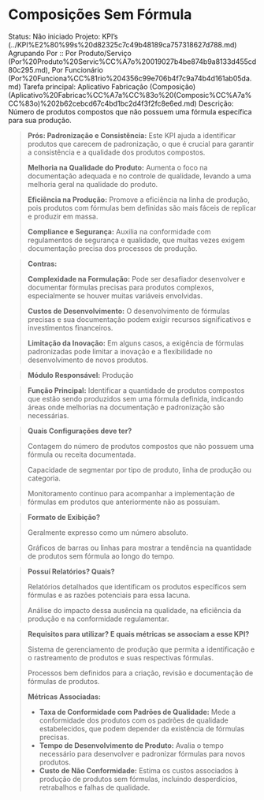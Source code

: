 # Composições Sem Fórmula

Status: Não iniciado
Projeto: KPI’s (../KPI%E2%80%99s%20d82325c7c49b48189ca757318627d788.md)
Agrupando Por :: Por Produto/Serviço (Por%20Produto%20Servic%CC%A7o%20019027b4be874b9a8133d455cd80c295.md), Por Funcionário (Por%20Funciona%CC%81rio%204356c99e706b4f7c9a74b4d161ab05da.md)
Tarefa principal: Aplicativo Fabricação (Composição) (Aplicativo%20Fabricac%CC%A7a%CC%83o%20(Composic%CC%A7a%CC%83o)%202b62cebcd67c4bd1bc2d4f3f2fc8e6ed.md)
Descrição: Número de produtos compostos que não possuem uma fórmula específica para sua produção.

> **Prós:
Padronização e Consistência:** Este KPI ajuda a identificar produtos que carecem de padronização, o que é crucial para garantir a consistência e a qualidade dos produtos compostos.
> 
> 
> **Melhoria na Qualidade do Produto:** Aumenta o foco na documentação adequada e no controle de qualidade, levando a uma melhoria geral na qualidade do produto.
> 
> **Eficiência na Produção:** Promove a eficiência na linha de produção, pois produtos com fórmulas bem definidas são mais fáceis de replicar e produzir em massa.
> 
> **Compliance e Segurança:** Auxilia na conformidade com regulamentos de segurança e qualidade, que muitas vezes exigem documentação precisa dos processos de produção.
> 

> **Contras:**
> 
> 
> **Complexidade na Formulação:** Pode ser desafiador desenvolver e documentar fórmulas precisas para produtos complexos, especialmente se houver muitas variáveis envolvidas.
> 
> **Custos de Desenvolvimento:** O desenvolvimento de fórmulas precisas e sua documentação podem exigir recursos significativos e investimentos financeiros.
> 
> **Limitação da Inovação:** Em alguns casos, a exigência de fórmulas padronizadas pode limitar a inovação e a flexibilidade no desenvolvimento de novos produtos.
> 

> **Módulo Responsável:**
Produção
> 

> **Função Principal:**
Identificar a quantidade de produtos compostos que estão sendo produzidos sem uma fórmula definida, indicando áreas onde melhorias na documentação e padronização são necessárias.
> 

> **Quais Configurações deve ter?**
> 
> 
> Contagem do número de produtos compostos que não possuem uma fórmula ou receita documentada.
> 
> Capacidade de segmentar por tipo de produto, linha de produção ou categoria.
> 
> Monitoramento contínuo para acompanhar a implementação de fórmulas em produtos que anteriormente não as possuíam.
> 

> **Formato de Exibição?**
> 
> 
> Geralmente expresso como um número absoluto.
> 
> Gráficos de barras ou linhas para mostrar a tendência na quantidade de produtos sem fórmula ao longo do tempo.
> 

> **Possuí Relatórios? Quais?**
> 
> 
> Relatórios detalhados que identificam os produtos específicos sem fórmulas e as razões potenciais para essa lacuna.
> 
> Análise do impacto dessa ausência na qualidade, na eficiência da produção e na conformidade regulamentar.
> 

> **Requisitos para utilizar? E quais métricas se associam a esse KPI?**
> 
> 
> Sistema de gerenciamento de produção que permita a identificação e o rastreamento de produtos e suas respectivas fórmulas.
> 
> Processos bem definidos para a criação, revisão e documentação de fórmulas de produtos.
> 
> **Métricas Associadas:**
> 
> - **Taxa de Conformidade com Padrões de Qualidade:** Mede a conformidade dos produtos com os padrões de qualidade estabelecidos, que podem depender da existência de fórmulas precisas.
> - **Tempo de Desenvolvimento de Produto:** Avalia o tempo necessário para desenvolver e padronizar fórmulas para novos produtos.
> - **Custo de Não Conformidade:** Estima os custos associados à produção de produtos sem fórmulas, incluindo desperdícios, retrabalhos e falhas de qualidade.